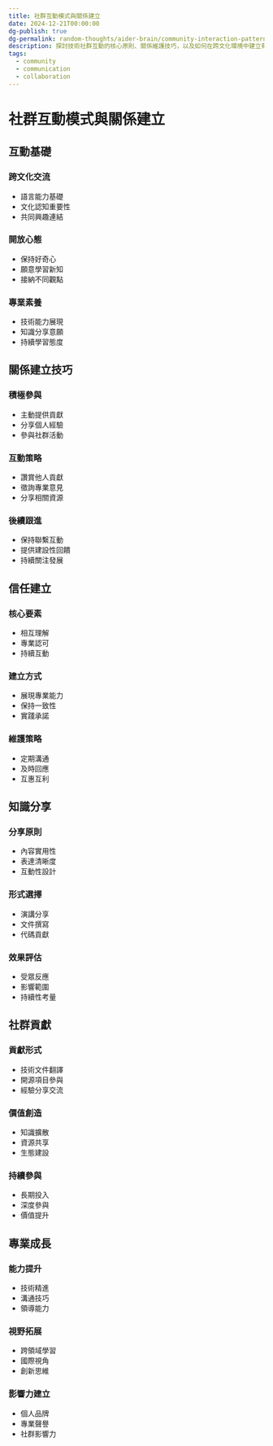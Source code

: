 ```yaml
---
title: 社群互動模式與關係建立
date: 2024-12-21T00:00:00
dg-publish: true
dg-permalink: random-thoughts/aider-brain/community-interaction-patterns
description: 探討技術社群互動的核心原則、關係維護技巧，以及如何在跨文化環境中建立有效的溝通與合作
tags:
  - community
  - communication
  - collaboration
---
```


# 社群互動模式與關係建立

## 互動基礎

### 跨文化交流
- 語言能力基礎
- 文化認知重要性
- 共同興趣連結

### 開放心態
- 保持好奇心
- 願意學習新知
- 接納不同觀點

### 專業素養
- 技術能力展現
- 知識分享意願
- 持續學習態度

## 關係建立技巧

### 積極參與
- 主動提供貢獻
- 分享個人經驗
- 參與社群活動

### 互動策略
- 讚賞他人貢獻
- 徵詢專業意見
- 分享相關資源

### 後續跟進
- 保持聯繫互動
- 提供建設性回饋
- 持續關注發展

## 信任建立

### 核心要素
- 相互理解
- 專業認可
- 持續互動

### 建立方式
- 展現專業能力
- 保持一致性
- 實踐承諾

### 維護策略
- 定期溝通
- 及時回應
- 互惠互利

## 知識分享

### 分享原則
- 內容實用性
- 表達清晰度
- 互動性設計

### 形式選擇
- 演講分享
- 文件撰寫
- 代碼貢獻

### 效果評估
- 受眾反應
- 影響範圍
- 持續性考量

## 社群貢獻

### 貢獻形式
- 技術文件翻譯
- 開源項目參與
- 經驗分享交流

### 價值創造
- 知識擴散
- 資源共享
- 生態建設

### 持續參與
- 長期投入
- 深度參與
- 價值提升

## 專業成長

### 能力提升
- 技術精進
- 溝通技巧
- 領導能力

### 視野拓展
- 跨領域學習
- 國際視角
- 創新思維

### 影響力建立
- 個人品牌
- 專業聲譽
- 社群影響力
